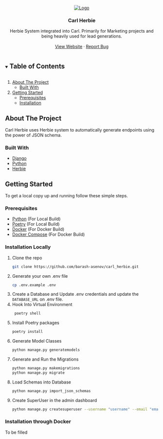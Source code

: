 <!--
*** Thanks for checking out the Best-README-Template. If you have a suggestion
*** that would make this better, please fork the repo and create a pull request
*** or simply open an issue with the tag "enhancement".
*** Thanks again! Now go create something AMAZING! :D
***
***
***
*** To avoid retyping too much info. Do a search and replace for the following:
*** github_username, repo_name, twitter_handle, email, project_title, project_description
-->



<!-- PROJECT SHIELDS -->
<!--
*** I'm using markdown "reference style" links for readability.
*** Reference links are enclosed in brackets [ ] instead of parentheses ( ).
*** See the bottom of this document for the declaration of the reference variables
*** for contributors-url, forks-url, etc. This is an optional, concise syntax you may use.
*** https://www.markdownguide.org/basic-syntax/#reference-style-links
-->

<!-- PROJECT LOGO -->
<br />
<p align="center">
  <a href="https://github.com/barash/carl_herbie">
    <img src="https://camo.githubusercontent.com/eac13d8c586580b9f6021de514003ba5e6b1734cfef3489d8dfd83006b811d96/68747470733a2f2f61747472616374696f6e736d6167617a696e652e636f6d2f77702d636f6e74656e742f75706c6f6164732f323031392f30332f4865726269652d353074682d616e6e69766572736172792d66656174757265642d363230783331362e6a7067" alt="Logo">
  </a>

<h3 align="center">Carl Herbie</h3>

  <p align="center">
    Herbie System integrated into Carl. Primarily for Marketing projects and
being heavily used for lead generations.
    <br />
    <br />
    <a href="https://github.com/barash/carl_herbie">View Website</a>
    ·
    <a href="https://github.com/barash/carl_herbie/issues">Report Bug</a>
  </p>
</p>



<!-- TABLE OF CONTENTS -->
<details open="open">
  <summary><h2 style="display: inline-block">Table of Contents</h2></summary>
  <ol>
    <li>
      <a href="#about-the-project">About The Project</a>
      <ul>
        <li><a href="#built-with">Built With</a></li>
      </ul>
    </li>
    <li>
      <a href="#getting-started">Getting Started</a>
      <ul>
        <li><a href="#prerequisites">Prerequisites</a></li>
        <li><a href="#installation">Installation</a></li>
      </ul>
    </li>
  </ol>
</details>



<!-- ABOUT THE PROJECT -->

## About The Project

Carl Herbie uses Herbie system to automatically generate endpoints using the power of JSON schema.

### Built With

* [Django](https://www.djangoproject.com/)
* [Python](https://www.python.org/)
* [Herbie](https://github.com/herbie/herbie/)

<!-- GETTING STARTED -->

## Getting Started

To get a local copy up and running follow these simple steps.

### Prerequisites

* [Python](https://www.python.org/) (For Local Build)
* [Poetry](https://python-poetry.org/) (For Local Build)
* [Docker](https://www.docker.com/) (For Docker Build)
* [Docker Compose](https://docs.docker.com/compose/) (For Docker Build)

### Installation Locally

1. Clone the repo
   ```sh
   git clone https://github.com/barash-asenov/carl_herbie.git
   ```
2. Generate your own .env file
   ```sh
   cp .env.example .env
   ```
3. Create a Database and Update .env credentials and update the
   `DATABASE_URL` on .env file.
4. Hook Into Virtual Environment
   ```sh
    poetry shell
    ```
5. Install Poetry packages
   ```sh
   poetry install
   ```
6. Generate Model Classes
   ```sh
   python manage.py generatemodels
   ```
7. Generate and Run the Migrations
   ```sh
   python manage.py makemigrations
   python manage.py migrate 
   ```
8. Load Schemas into Database
   ```sh   
   python manage.py import_json_schemas
   ```
9. Create SuperUser in the admin dashboard
   ```sh
   python manage.py createsuperuser --username "username" --email "email@email-address.com"
   ```

### Installation through Docker

To be filled